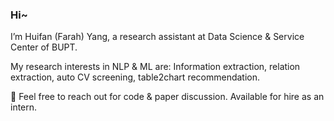 ### Hi~

I’m Huifan (Farah) Yang, a research assistant at Data Science & Service Center of BUPT.

My research interests in NLP & ML are: Information extraction, relation extraction, auto CV screening, table2chart recommendation.

🙌 Feel free to reach out for code & paper discussion. Available for hire as an intern.
